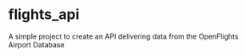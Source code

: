 # flights_api
A simple project to create an API delivering data from the OpenFlights Airport Database
